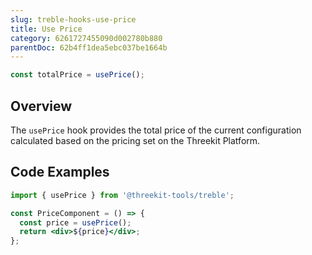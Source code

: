 ```yaml
---
slug: treble-hooks-use-price
title: Use Price
category: 6261727455090d002780b880
parentDoc: 62b4ff1dea5ebc037be1664b
---
```


```jsx
const totalPrice = usePrice();
```

## Overview

The `usePrice` hook provides the total price of the current configuration calculated based on the pricing set on the Threekit Platform.

## Code Examples

```jsx
import { usePrice } from '@threekit-tools/treble';

const PriceComponent = () => {
  const price = usePrice();
  return <div>${price}</div>;
};
```
